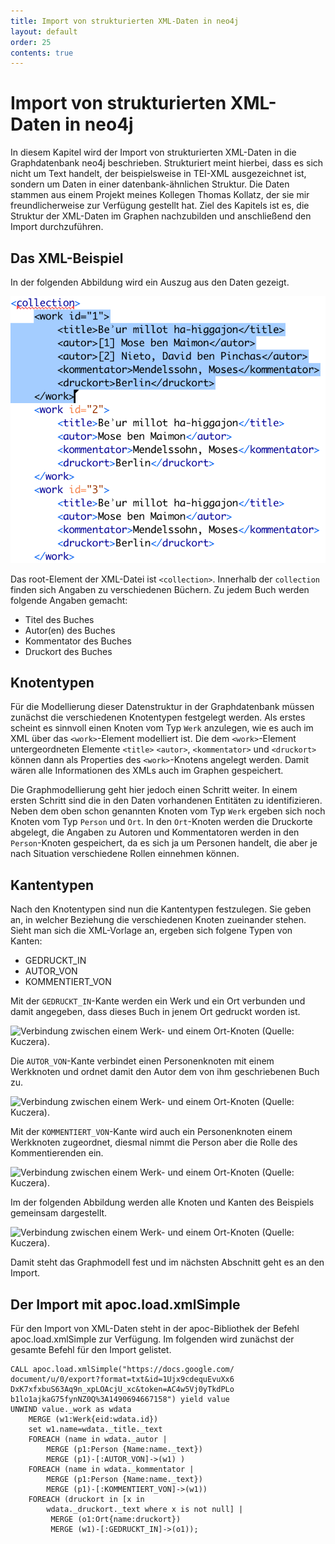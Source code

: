 ```yaml
---
title: Import von strukturierten XML-Daten in neo4j
layout: default
order: 25
contents: true
---
```


# Import von strukturierten XML-Daten in neo4j

In diesem Kapitel wird der Import von strukturierten XML-Daten in die Graphdatenbank neo4j beschrieben. Strukturiert meint hierbei, dass es sich nicht um Text handelt, der beispielsweise in TEI-XML ausgezeichnet ist, sondern um Daten in einer datenbank-ähnlichen Struktur. Die Daten stammen aus einem Projekt meines Kollegen Thomas Kollatz, der sie mir freundlicherweise zur Verfügung gestellt hat. Ziel des Kapitels ist es, die Struktur der XML-Daten im Graphen nachzubilden und anschließend den Import durchzuführen.

## Das XML-Beispiel

In der folgenden Abbildung wird ein Auszug aus den Daten gezeigt.

![Auszug aus dem XML-Beispiel (Quelle: Kuczera)](./Bilder/kollatz-xml-Beispiel.png)

Das root-Element der XML-Datei ist `<collection>`. Innerhalb der `collection` finden sich Angaben zu verschiedenen Büchern. Zu jedem Buch werden folgende Angaben gemacht:

* Titel des Buches
* Autor(en) des Buches
* Kommentator des Buches
* Druckort des Buches

## Knotentypen

Für die Modellierung dieser Datenstruktur in der Graphdatenbank müssen zunächst die verschiedenen Knotentypen festgelegt werden. Als erstes scheint es sinnvoll einen Knoten vom Typ `Werk` anzulegen, wie es auch im XML über das `<work>`-Element modelliert ist. Die dem `<work>`-Element untergeordneten Elemente `<title>` `<autor>`, `<kommentator>` und `<druckort>` können dann als Properties des `<work>`-Knotens angelegt werden. Damit wären alle Informationen des XMLs auch im Graphen gespeichert.

Die Graphmodellierung geht hier jedoch einen Schritt weiter. In einem ersten Schritt sind die in den Daten vorhandenen Entitäten zu identifizieren. Neben dem oben schon genannten Knoten vom Typ `Werk` ergeben sich noch Knoten vom Typ `Person` und `Ort`. In den `Ort`-Knoten werden die Druckorte abgelegt, die Angaben zu Autoren und Kommentatoren werden in den `Person`-Knoten gespeichert, da es sich ja um Personen handelt, die aber je nach Situation verschiedene Rollen einnehmen können.

## Kantentypen

Nach den Knotentypen sind nun die Kantentypen festzulegen. Sie geben an, in welcher Beziehung die verschiedenen Knoten zueinander stehen. Sieht man sich die XML-Vorlage an, ergeben sich folgene Typen von Kanten:

* GEDRUCKT_IN
* AUTOR_VON
* KOMMENTIERT_VON

Mit der `GEDRUCKT_IN`-Kante werden ein Werk und ein Ort verbunden und damit angegeben, dass dieses Buch in jenem Ort gedruckt worden ist.

![Verbindung zwischen einem `Werk`- und einem `Ort`-Knoten (Quelle: Kuczera).](/Graphentechnologien/Bilder/Werk-Ort.png)

Die `AUTOR_VON`-Kante verbindet einen Personenknoten mit einem Werkknoten und ordnet damit den Autor dem von ihm geschriebenen Buch zu.

![Verbindung zwischen einem `Werk`- und einem `Ort`-Knoten (Quelle: Kuczera).](/Graphentechnologien/Bilder/Werk-Autor.png)

Mit der `KOMMENTIERT_VON`-Kante wird auch ein Personenknoten einem Werkknoten zugeordnet, diesmal nimmt die Person aber die Rolle des Kommentierenden ein.

![Verbindung zwischen einem `Werk`- und einem `Ort`-Knoten (Quelle: Kuczera).](/Graphentechnologien/Bilder/Werk-Kommentator.png)

Im der folgenden Abbildung werden alle Knoten und Kanten des Beispiels gemeinsam dargestellt.

![Verbindung zwischen einem `Werk`- und einem `Ort`-Knoten (Quelle: Kuczera).](/Graphentechnologien/Bilder/Werk-gesamt.png)

Damit steht das Graphmodell fest und im nächsten Abschnitt geht es an den Import.

## Der Import mit apoc.load.xmlSimple

Für den Import von XML-Daten steht in der apoc-Bibliothek der Befehl apoc.load.xmlSimple zur Verfügung. Im folgenden wird zunächst der gesamte Befehl für den Import gelistet.

~~~cypher
CALL apoc.load.xmlSimple("https://docs.google.com/
document/u/0/export?format=txt&id=1Ujx9cdequEvuXx6
DxK7xfxbuS63Aq9n_xpLOAcjU_xc&token=AC4w5Vj0yTkdPLo
b1lo1ajkaG75fynNZ0Q%3A1490694667158") yield value
UNWIND value._work as wdata
	MERGE (w1:Werk{eid:wdata.id})
	set w1.name=wdata._title._text
	FOREACH (name in wdata._autor |
		MERGE (p1:Person {Name:name._text})
		MERGE (p1)-[:AUTOR_VON]->(w1) )
	FOREACH (name in wdata._kommentator |
		MERGE (p1:Person {Name:name._text})
		MERGE (p1)-[:KOMMENTIERT_VON]->(w1))
	FOREACH (druckort in [x in
		wdata._druckort._text where x is not null] |
		 MERGE (o1:Ort{name:druckort})
		 MERGE (w1)-[:GEDRUCKT_IN]->(o1));
~~~

